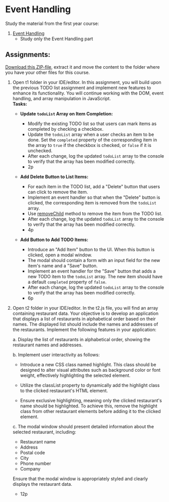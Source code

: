 # Event Handling

Study the material from the first year course:

1. [Event Handling](https://github.com/ilkkamtk/JavaScript-english/blob/main/BOM-DOM-event.md#event-handling)
    - Study only the Event Handling part

## Assignments:

[Download this ZIP-file](https://github.com/ilkkamtk/WSK/raw/main/zip/event-assignments.zip), extract it and move the content to the folder where you have your other files for this course.

1. Open t1 folder in your IDE/editor. In this assignment, you will build upon the previous TODO list assignment and
   implement new features to enhance its functionality. You will continue working with the DOM, event handling, and
   array manipulation in JavaScript. <br> **Tasks:**
    - **Update `todoList` Array on Item Completion:**
        - Modify the existing TODO list so that users can mark items as completed by checking a checkbox.
        - Update the `todoList` array when a user checks an item to be done. Set the `completed` property of the
          corresponding item in the array to `true` if the checkbox is checked, or `false` if it is unchecked.
        - After each change, log the updated `todoList` array to the console to verify that the array has been modified
          correctly.
        - 2p

    - **Add Delete Button to List Items:**
        - For each item in the TODO list, add a "Delete" button that users can click to remove the item.
        - Implement an event handler so that when the "Delete" button is clicked, the corresponding item is removed from
          the `todoList` array.
        - Use [removeChild](https://developer.mozilla.org/en-US/docs/Web/API/Node/removeChild) method to remove the item
          from the TODO list.
        - After each change, log the updated `todoList` array to the console to verify that the array has been modified
          correctly.
        - 4p

    - **Add Button to Add TODO Items:**
        - Introduce an "Add Item" button to the UI. When this button is clicked, open a modal window.
        - The modal should contain a form with an input field for the new item's name and a "Save" button.
        - Implement an event handler for the "Save" button that adds a new TODO item to the `todoList` array. The new
          item should have a default `completed` property of `false`.
        - After each change, log the updated `todoList` array to the console to verify that the array has been modified
          correctly.
        - 6p

2. Open t2 folder in your IDE/editor. In the t2.js file, you will find an array containing restaurant data. Your
   objective is to develop an application that displays a list of restaurants in alphabetical order based on their
   names. The displayed list should include the names and addresses of the restaurants. Implement the following features
   in your application:

   a. Display the list of restaurants in alphabetical order, showing the restaurant names and addresses.

   b. Implement user interactivity as follows:

    - Introduce a new CSS class named highlight. This class should be designed to alter visual attributes such as
      background color or font weight, effectively highlighting the selected element.

    - Utilize the classList property to dynamically add the highlight class to the clicked restaurant's HTML
      element.

    - Ensure exclusive highlighting, meaning only the clicked restaurant's name should be highlighted. To achieve this,
      remove the highlight class from other restaurant elements before adding it to the clicked element.

   c. The modal window should present detailed information about the selected restaurant, including:
    - Restaurant name
    - Address
    - Postal code
    - City
    - Phone number
    - Company

   Ensure that the modal window is appropriately styled and clearly displays the restaurant data.
    - 12p

